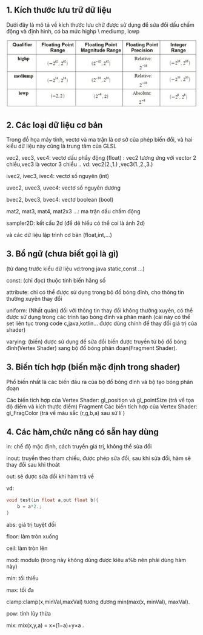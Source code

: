 # 
## 1. Kích thước lưu trữ dữ liệu
Dưới đây là mô tả về kích thước lưu chữ
được sử dụng để sửa đổi dấu chấm động và định hình, có ba mức highp \ mediump, lowp

![N|Solid](https://raw.githubusercontent.com/volionamdp/learnOpengl/master/image/640.jpg)


## 2. Các loại dữ liệu cơ bản

Trong đồ họa máy tính, vectơ và ma trận là cơ sở của phép biến đổi, và hai kiểu dữ liệu này cũng là trung tâm của GLSL

vec2, vec3, vec4: vectơ dấu phẩy động (float) : vec2 tương ứng với vector 2 chiều,vec3 là vector 3 chiều .. vd: vec2(2.,1.) ,vec3(1.,2.,3.)

ivec2, ivec3, ivec4: vectơ số nguyên (int)

uvec2, uvec3, uvec4: vectơ số nguyên dương

bvec2, bvec3, bvec4: vectơ boolean (bool)

mat2, mat3, mat4, mat2x3 ...: ma trận dấu chấm động

sampler2D: kết cấu 2d (để dẽ hiểu có thể coi là ảnh 2d)

và các dữ liệu lập trình cơ bản (float,int,...)

## 3. Bổ ngữ (chưa biết gọi là gì)
(từ đang trước kiểu dữ liệu vd:trong java static,const ...)

const: (chỉ đọc) thuộc tính biến hằng số

attribute: chỉ có thể được sử dụng trong bộ đổ bóng đỉnh, cho thông tin thường xuyên thay đổi

uniform: (Nhất quán) đối với thông tin thay đổi không thường xuyên, có thể được sử dụng trong các trình tạo bóng đỉnh và phân mảnh (cái này có thể set liên tục trong code c,java,kotlin... được dùng chính để thay đổi giá trị của shader)

varying: (biến) được sử dụng để sửa đổi biến được truyền từ bộ đổ bóng đỉnh(Vertex Shader) sang bộ đổ bóng phân đoạn(Fragment Shader).

## 3. Biến tích hợp (biến mặc định trong shader)
Phổ biến nhất là các biến đầu ra của bộ đổ bóng đỉnh và bộ tạo bóng phân đoạn

Các biến tích hợp của Vertex Shader: gl_position và gl_pointSize (trả về tọa độ điểm và kích thước điểm)
Fragment Các biến tích hợp của Vertex Shader: gl_FragColor (trả về màu sắc (r,g,b,a) sau sử lí )

## 4. Các hàm,chức năng có sẵn hay dùng
in: chế độ mặc định, cách truyền giá trị, không thể sửa đổi

inout: truyền theo tham chiếu, được phép sửa đổi, sau khi sửa đổi, hàm sẽ thay đổi sau khi thoát

out:  sẽ được sửa đổi khi hàm trả về

vd: 
```c
void test(in float a,out float b){
    b = a*2.;
}
```
    
abs: giá trị tuyệt đối

floor: làm tròn xuống

ceil: làm tròn lên

mod: modulo  (trong này không dùng được kiêu a%b nên phải dùng hàm này)

min: tối thiểu

max: tối đa

clamp:clamp(x,minVal,maxVal) tương đương  min(max(x, minVal), maxVal).

pow: tính lũy thừa

mix: mix(x,y,a) =  x×(1−a)+y×a .

